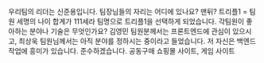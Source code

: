 우리팀의 리더는 신준용입니다.
팀장님들의 자리는 어디에 있나요? 맨뒤? 
트리플1 = 팀원 세명의 나이 합계가 111세라 팀명으로 트리플1을 선택하게 되었습니다.
각팀원이 좋아하는 분야나 기술은 무엇인가요? 김영민 팀원분께서는 프론트엔드에 관심이 있으시고, 최상욱 팀원님께서는 아직 분야를 정하시는 중이라고 들었습니다. 저 자신은 백엔드 작업에 흥미가 있습니다.
준수하겠습니다.
공동구매 쇼핑몰 사이트, 게임 사이트